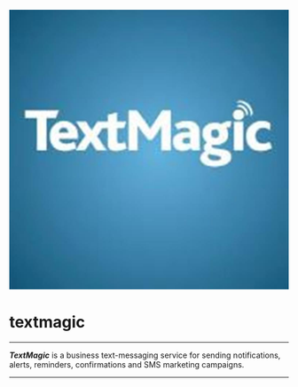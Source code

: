 ![textmagic Logo](textmagic.png)

# textmagic

---

***TextMagic*** is a business text-messaging service for sending 
notifications, alerts, reminders, confirmations and SMS marketing campaigns.

---
